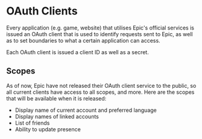 # OAuth Clients
Every application (e.g. game, website) that utilises Epic's official services is issued an OAuth client that is used to identify requests sent to Epic, as well as to set boundaries to what a certain application can access.    

Each OAuth client is issued a client ID as well as a secret.

## Scopes
As of now, Epic have not released their OAuth client service to the public, so all current clients have access to all scopes, and more. Here are the scopes that will be available when it is released:
- Display name of current account and preferred language
- Display names of linked accounts
- List of friends
- Ability to update presence
